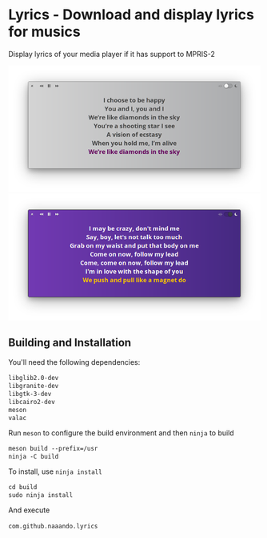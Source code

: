 # Lyrics - Download and display lyrics for musics
Display lyrics of your media player if it has support to MPRIS-2

![Screenshot](data/screenshot.png)
![Screenshot](data/screenshot-dark.png)

## Building and Installation

You'll need the following dependencies:

    libglib2.0-dev
    libgranite-dev
    libgtk-3-dev
    libcairo2-dev
    meson
    valac

Run `meson` to configure the build environment and then `ninja` to build

    meson build --prefix=/usr
    ninja -C build

To install, use `ninja install`

    cd build
    sudo ninja install

And execute

  `com.github.naaando.lyrics`
